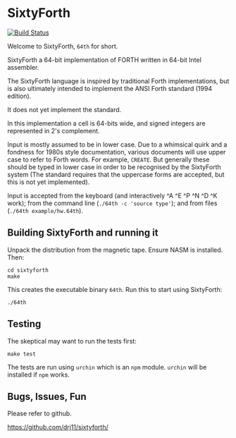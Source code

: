 # SixtyForth

[![Build Status](https://travis-ci.org/drj11/sixtyforth.svg?branch=master)](https://travis-ci.org/drj11/sixtyforth)

Welcome to SixtyForth, `64th` for short.

SixtyForth a 64-bit implementation of FORTH
written in 64-bit Intel assembler.

The SixtyForth language is
inspired by traditional Forth implementations,
but is also ultimately intended to
implement the ANSI Forth standard (1994 edition).

It does not yet implement the standard.

In this implementation a cell is 64-bits wide,
and signed integers are represented in 2's complement.

Input is mostly assumed to be in lower case.
Due to a whimsical quirk and
a fondness for 1980s style documentation,
various documents will use upper case
to refer to Forth words.
For example, `CREATE`.
But generally these should be
typed in lower case
in order to be
recognised by the SixtyForth system
(The standard requires that the uppercase forms are accepted,
but this is not yet implemented).

Input is accepted from the keyboard
(and interactively ^A ^E ^P ^N ^D ^K work);
from the command line (`./64th -c 'source type'`);
and from files (`./64th example/hw.64th`).

## Building SixtyForth and running it

Unpack the distribution from the magnetic tape.
Ensure NASM is installed.
Then:

    cd sixtyforth
    make

This creates the executable binary `64th`.
Run this to start using SixtyForth:

    ./64th

## Testing

The skeptical may want to run the tests first:

    make test

The tests are run using `urchin` which is an `npm` module.
`urchin` will be installed if `npm` works.

## Bugs, Issues, Fun

Please refer to github.

https://github.com/drj11/sixtyforth/

